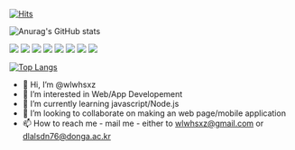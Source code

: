 [![Hits](https://hits.seeyoufarm.com/api/count/incr/badge.svg?url=https%3A%2F%2Fgithub.com%2Fwlwhsxz%2Fwlwhsxz%2Fblob%2Fmain%2FREADME.md&count_bg=%23A8CCFA&title_bg=%23CBE8FF&icon=&icon_color=%23E7E7E7&title=hits&edge_flat=false)](https://hits.seeyoufarm.com)

![Anurag's GitHub stats](https://github-readme-stats.vercel.app/api?username=wlwhsxz&show_icons=true&theme=gruvbox)

<!---
wlwhsxz/wlwhsxz is a ✨ special ✨ repository because its `README.md` (this file) appears on your GitHub profile.
You can click the Preview link to take a look at your changes.
--->

<img src="https://img.shields.io/badge/Javascript-F7DF1E?style=for-the-badge&logo=Javascript&logoColor=yellow"/> <img src="https://img.shields.io/badge/React.js-3178C6?style=for-the-badge&logo=TypeScript&logoColor=blue"/> <img src="https://img.shields.io/badge/TypeScript.js-61DAFB?style=for-the-badge&logo=TypeScript&logoColor=blue"/> <img src="https://img.shields.io/badge/Node.js-339933?style=for-the-badge&logo=React&logoColor=white"/> <img src="https://img.shields.io/badge/React-Native-61DAFB?style=for-the-badge&logo=React&logoColor=white"/>  <img src="https://img.shields.io/badge/Python-3776AB?style=for-the-badge&logo=Python&logoColor=white"/> <img src="https://img.shields.io/badge/MySQL-4479A1?style=for-the-badge&logo=Python&logoColor=white"/> <img src="https://img.shields.io/badge/AWS-232F3E?style=for-the-badge&logo=Python&logoColor=white"/>

[![Top Langs](https://github-readme-stats.vercel.app/api/top-langs/?username=wlwhsxz&layout=compact)](https://github.com/wlwhsxz/github-readme-stats)

- 👋 Hi, I’m @wlwhsxz
- 👀 I’m interested in Web/App Developement
- 🌱 I’m currently learning javascript/Node.js
- 💞️ I’m looking to collaborate on making an web page/mobile application
- 📫 How to reach me - mail me - either to wlwhsxz@gmail.com or dlalsdn76@donga.ac.kr
